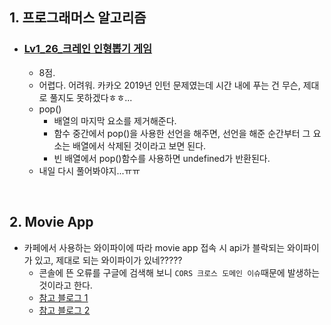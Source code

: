 ## 1. 프로그래머스 알고리즘

- ### [Lv1_26_크레인 인형뽑기 게임](https://github.com/EunJaePark/algorithm/blob/master/Lv1_26_%ED%81%AC%EB%A0%88%EC%9D%B8%20%EC%9D%B8%ED%98%95%EB%BD%91%EA%B8%B0%20%EA%B2%8C%EC%9E%84.md)
  - 8점.
  - 어렵다. 어려워. 카카오 2019년 인턴 문제였는데 시간 내에 푸는 건 무슨, 제대로 풀지도 못하겠다ㅎㅎ...
  - pop()
    - 배열의 마지막 요소를 제거해준다.
    - 함수 중간에서 pop()을 사용한 선언을 해주면, 선언을 해준 순간부터 그 요소는 배열에서 삭제된 것이라고 보면 된다.
    - 빈 배열에서 pop()함수를 사용하면 undefined가 반환된다.
  - 내일 다시 풀어봐야지...ㅠㅠ

<br/>

## 2. Movie App
- 카페에서 사용하는 와이파이에 따라 movie app 접속 시 api가 블락되는 와이파이가 있고, 제대로 되는 와이파이가 있네?????
  - 콘솔에 뜬 오류를 구글에 검색해 보니 ```CORS 크로스 도메인 이슈```때문에 발생하는 것이라고 한다. 
  - [참고 블로그 1](https://ooz.co.kr/232)
  - [참고 블로그 2](https://velog.io/@takeknowledge/%EB%A1%9C%EC%BB%AC%EC%97%90%EC%84%9C-CORS-policy-%EA%B4%80%EB%A0%A8-%EC%97%90%EB%9F%AC%EA%B0%80-%EB%B0%9C%EC%83%9D%ED%95%98%EB%8A%94-%EC%9D%B4%EC%9C%A0-3gk4gyhreu)



